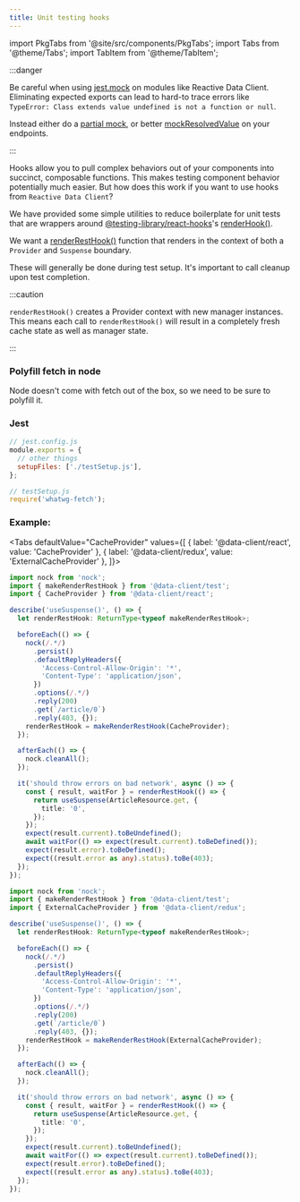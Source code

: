 ```yaml
---
title: Unit testing hooks
---
```


import PkgTabs from '@site/src/components/PkgTabs';
import Tabs from '@theme/Tabs';
import TabItem from '@theme/TabItem';

:::danger

Be careful when using [jest.mock](https://jestjs.io/docs/jest-object#jestmockmodulename-factory-options) on modules like Reactive Data Client. Eliminating expected
exports can lead to hard-to trace
errors like `TypeError: Class extends value undefined is not a function or null`.

Instead either do a [partial mock](https://jestjs.io/docs/mock-functions#mocking-partials),
or better [mockResolvedValue](https://jestjs.io/docs/mock-functions#mocking-modules) on your
endpoints.

:::

Hooks allow you to pull complex behaviors out of your components into succinct,
composable functions. This makes testing component behavior potentially much
easier. But how does this work if you want to use hooks from `Reactive Data Client`?

We have provided some simple utilities to reduce boilerplate for unit tests
that are wrappers around [@testing-library/react-hooks](https://github.com/testing-library/react-hooks-testing-library)'s [renderHook()](https://react-hooks-testing-library.com/reference/api#renderhook-options).

We want a [renderRestHook()](../api/makeRenderRestHook#renderresthook) function that renders in the context of both
a `Provider` and `Suspense` boundary.

These will generally be done during test setup. It's important to call cleanup
upon test completion.

:::caution

`renderRestHook()` creates a Provider context with new manager instances. This means each call
to `renderRestHook()` will result in a completely fresh cache state as well as manager state.

:::

### Polyfill fetch in node

Node doesn't come with fetch out of the box, so we need to be sure to polyfill it.

<PkgTabs pkgs="whatwg-fetch" dev />

### Jest

```js
// jest.config.js
module.exports = {
  // other things
  setupFiles: ['./testSetup.js'],
};
```

```js
// testSetup.js
require('whatwg-fetch');
```

### Example:

<Tabs
defaultValue="CacheProvider"
values={[
{ label: '@data-client/react', value: 'CacheProvider' },
{ label: '@data-client/redux', value: 'ExternalCacheProvider' },
]}>
<TabItem value="CacheProvider">

```typescript
import nock from 'nock';
import { makeRenderRestHook } from '@data-client/test';
import { CacheProvider } from '@data-client/react';

describe('useSuspense()', () => {
  let renderRestHook: ReturnType<typeof makeRenderRestHook>;

  beforeEach(() => {
    nock(/.*/)
      .persist()
      .defaultReplyHeaders({
        'Access-Control-Allow-Origin': '*',
        'Content-Type': 'application/json',
      })
      .options(/.*/)
      .reply(200)
      .get(`/article/0`)
      .reply(403, {});
    renderRestHook = makeRenderRestHook(CacheProvider);
  });

  afterEach(() => {
    nock.cleanAll();
  });

  it('should throw errors on bad network', async () => {
    const { result, waitFor } = renderRestHook(() => {
      return useSuspense(ArticleResource.get, {
        title: '0',
      });
    });
    expect(result.current).toBeUndefined();
    await waitFor(() => expect(result.current).toBeDefined());
    expect(result.error).toBeDefined();
    expect((result.error as any).status).toBe(403);
  });
});
```

</TabItem>
<TabItem value="ExternalCacheProvider">

```typescript
import nock from 'nock';
import { makeRenderRestHook } from '@data-client/test';
import { ExternalCacheProvider } from '@data-client/redux';

describe('useSuspense()', () => {
  let renderRestHook: ReturnType<typeof makeRenderRestHook>;

  beforeEach(() => {
    nock(/.*/)
      .persist()
      .defaultReplyHeaders({
        'Access-Control-Allow-Origin': '*',
        'Content-Type': 'application/json',
      })
      .options(/.*/)
      .reply(200)
      .get(`/article/0`)
      .reply(403, {});
    renderRestHook = makeRenderRestHook(ExternalCacheProvider);
  });

  afterEach(() => {
    nock.cleanAll();
  });

  it('should throw errors on bad network', async () => {
    const { result, waitFor } = renderRestHook(() => {
      return useSuspense(ArticleResource.get, {
        title: '0',
      });
    });
    expect(result.current).toBeUndefined();
    await waitFor(() => expect(result.current).toBeDefined());
    expect(result.error).toBeDefined();
    expect((result.error as any).status).toBe(403);
  });
});
```

</TabItem>
</Tabs>
